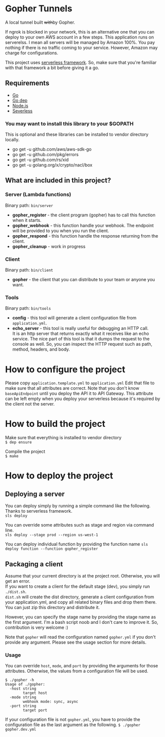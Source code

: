 
# Gopher Tunnels
A local tunnel built ~~with~~by Gopher.

If ngrok is blocked in your network, this is an alternative one that you can deploy to your own AWS account in a few steps.
This application runs on serverelss. I mean all servers will be managed by Amazon 100%.
You pay nothing if there is no traffic coming to your service. However, Amazon may charge for configurations.

This project uses [serverless framework](https://serverless.com/framework/docs/providers/aws/guide/). 
So, make sure that you're familiar with that framework a bit before giving it a go. 

## Requirements
- [Go](https://golang.org/doc/install)
- [Go dep](https://github.com/golang/dep)
- [Node.js](https://nodejs.org/) 
- [Severless](https://serverless.com/framework/docs/providers/aws/guide/installation/)

### You may want to install this library to your $GOPATH
This is optional and these libraries can be installed to vendor directory locally.
- go get -u github.com/aws/aws-sdk-go
- go get -u github.com/pkg/errors
- go get -u github.com/rs/xid
- go get -u golang.org/x/crypto/nacl/box

## What are included in this project?

### Server (Lambda functions)
Binary path: `bin/server`
- **gopher_register** - the client program (gopher) has to call this function when it starts.  
- **gopher_webhook** - this function handle your webhook. The endpoint will be provided to you when you run the client.
- **gopher_respond** - this function handle the response returning from the client. 
- **gopher_cleanup** - work in progress 

### Client
Binary path: `bin/client`
- **gopher** - the client that you can distribute to your team or anyone you want.

### Tools
Binary path: `bin/tools`
- **config** - this tool will generate a client configuration file from `application.yml`.
- **echo_server** - this tool is really useful for debugging an HTTP call.   
  It is an http server that returns exactly what it receives like an echo service.
  The nice part of this tool is that it dumps the request to the console as well. So, you can inspect 
  the HTTP request such as path, method, headers, and body.

# How to configure the project

Please copy `application.template.yml` to `application.yml`
Edit that file to make sure that all attributes are correct.
Note that you don't know `baseApiEndpoint` until you deploy the API it to API Gateway.
This attribute can be left empty when you deploy your serverless because it's required by 
the client not the server. 

# How to build the project

Make sure that everything is installed to vendor directory  
`$ dep ensure`

Compile the project  
`$ make`

# How to deploy the project

## Deploying a server
You can deploy simply by running a simple command like the following. Thanks to serverless framework.    
`sls deploy` 

You can override some attributes such as stage and region via command line.   
`sls deploy --stage prod --region us-west-1` 

You can deploy individual function by providing the function name
`sls deploy function --function gopher_register`
 
## Packaging a client

Assume that your current directory is at the project root. Otherwise, you will get an error.  
If you want to create a client for the default stage (dev), you simply run `./dist.sh`.  
`dist.sh` will create the dist directory, generate a client configuration from your application.yml, and
copy all related binary files and drop them there. You can just zip this directory and distribute it.

However, you can specify the stage name by providing the stage name as the first argument.
I'm a bash script noob and I don't care to improve it. So, contribution is very welcome :)

Note that `gopher` will read the configuration named `gopher.yml` if you don't provide any argument. 
Please see the usage section for more details.

### Usage
You can override `host`, `mode`, and `port` by providing the arguments for those attributes.
Otherwise, the values from a configuration file will be used.
```
$ ./gopher -h
Usage of ./gopher:
  -host string
    	target host
  -mode string
    	webhook mode: sync, async
  -port string
    	target port
```
If your configuration file is not `gopher.yml`, you have to provide the configuration 
file as the last argument as the following.
`$ ./gopher gopher.dev.yml`





 